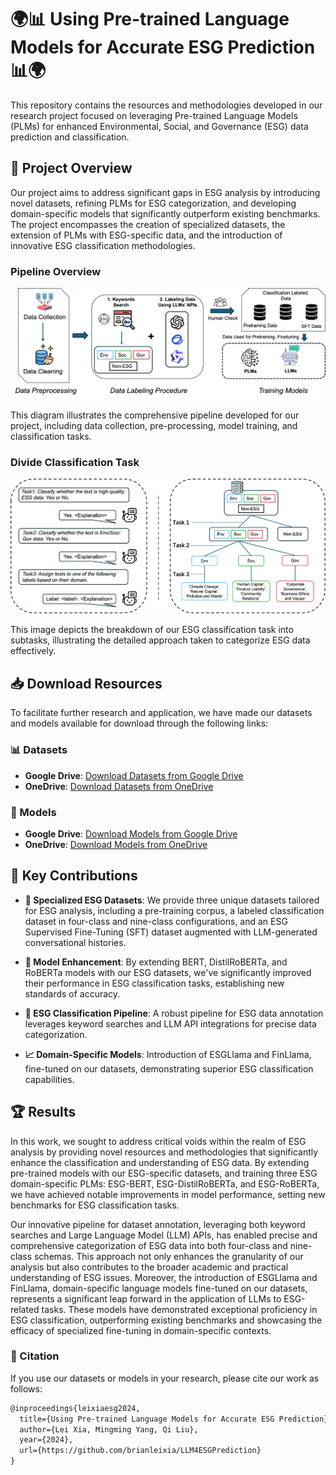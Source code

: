 # 🌍📊 Using Pre-trained Language Models for Accurate ESG Prediction 📊🌍

This repository contains the resources and methodologies developed in our research project focused on leveraging Pre-trained Language Models (PLMs) for enhanced Environmental, Social, and Governance (ESG) data prediction and classification.

## 📄 Project Overview

Our project aims to address significant gaps in ESG analysis by introducing novel datasets, refining PLMs for ESG categorization, and developing domain-specific models that significantly outperform existing benchmarks. The project encompasses the creation of specialized datasets, the extension of PLMs with ESG-specific data, and the introduction of innovative ESG classification methodologies.

### Pipeline Overview

![Pipeline Overview](images/flowchat.png)

This diagram illustrates the comprehensive pipeline developed for our project, including data collection, pre-processing, model training, and classification tasks.

### Divide Classification Task

![Divide Classification Task](images/divideTask.png)

This image depicts the breakdown of our ESG classification task into subtasks, illustrating the detailed approach taken to categorize ESG data effectively.

## 📥 Download Resources

To facilitate further research and application, we have made our datasets and models available for download through the following links:

### 📊 Datasets

- **Google Drive**: [Download Datasets from Google Drive](https://drive.google.com/drive/folders/1PWQqt_1GQvmARwYpni1n9QlHO2J-n9Ni?usp=drive_link)
- **OneDrive**: [Download Datasets from OneDrive](https://connecthkuhk-my.sharepoint.com/:f:/g/personal/u26125xl_connect_hku_hk/EoXJsx9B--ZCgI80Mom0nswBkYwPiiu8Uo1hr4Dtjlo45Q?e=pldO3e)

### 🧠 Models

- **Google Drive**: [Download Models from Google Drive](https://drive.google.com/drive/folders/1rMFWsNnmiABWESJxxqjjbRcT_nsrMfq8?usp=sharing)
- **OneDrive**: [Download Models from OneDrive](https://connecthkuhk-my.sharepoint.com/:f:/g/personal/u26125xl_connect_hku_hk/EjzzNw9N0yRLkaP3amdeguEB5TpVqsCvUX7Z5TvJCeLb4w?e=DGqDvg)

## 🎯 Key Contributions

- **📂 Specialized ESG Datasets**: We provide three unique datasets tailored for ESG analysis, including a pre-training corpus, a labeled classification dataset in four-class and nine-class configurations, and an ESG Supervised Fine-Tuning (SFT) dataset augmented with LLM-generated conversational histories.

- **🚀 Model Enhancement**: By extending BERT, DistilRoBERTa, and RoBERTa models with our ESG datasets, we've significantly improved their performance in ESG classification tasks, establishing new standards of accuracy.

- **🔧 ESG Classification Pipeline**: A robust pipeline for ESG data annotation leverages keyword searches and LLM API integrations for precise data categorization.

- **📈 Domain-Specific Models**: Introduction of ESGLlama and FinLlama, fine-tuned on our datasets, demonstrating superior ESG classification capabilities.

## 🏆 Results

In this work, we sought to address critical voids within the realm of ESG analysis by providing novel resources and methodologies that significantly enhance the classification and understanding of ESG data. By extending pre-trained models with our ESG-specific datasets, and training three ESG domain-specific PLMs: ESG-BERT, ESG-DistilRoBERTa, and ESG-RoBERTa, we have achieved notable improvements in model performance, setting new benchmarks for ESG classification tasks.

Our innovative pipeline for dataset annotation, leveraging both keyword searches and Large Language Model (LLM) APIs, has enabled precise and comprehensive categorization of ESG data into both four-class and nine-class schemas. This approach not only enhances the granularity of our analysis but also contributes to the broader academic and practical understanding of ESG issues. Moreover, the introduction of ESGLlama and FinLlama, domain-specific language models fine-tuned on our datasets, represents a significant leap forward in the application of LLMs to ESG-related tasks. These models have demonstrated exceptional proficiency in ESG classification, outperforming existing benchmarks and showcasing the efficacy of specialized fine-tuning in domain-specific contexts.

### 📑 Citation

If you use our datasets or models in your research, please cite our work as follows:

```latex
@inproceedings{leixiaesg2024,
  title={Using Pre-trained Language Models for Accurate ESG Prediction},
  author={Lei Xia, Mingming Yang, Qi Liu},
  year={2024},
  url={https://github.com/brianleixia/LLM4ESGPrediction}
}
```

